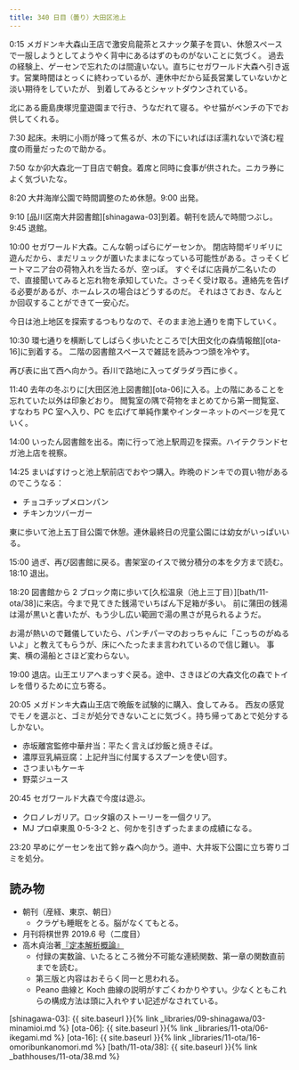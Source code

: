 ```yaml
---
title: 340 日目（曇り）大田区池上
---
```


0:15 メガドンキ大森山王店で激安烏龍茶とスナック菓子を買い、休憩スペースで一服しようとしてようやく背中にあるはずのものがないことに気づく。
過去の経験上、ゲーセンで忘れたのは間違いない。直ちにセガワールド大森へ引き返す。営業時間はとっくに終わっているが、連休中だから延長営業していないかと淡い期待をしていたが、
到着してみるとシャットダウンされている。

北にある鹿島庚塚児童遊園まで行き、うなだれて寝る。やせ猫がベンチの下でお供してくれる。

7:30 起床。未明に小雨が降って焦るが、木の下にいればほぼ濡れないで済む程度の雨量だったので助かる。

7:50 なか卯大森北一丁目店で朝食。着席と同時に食事が供された。ニカラ券によく気づいたな。

8:20 大井海岸公園で時間調整のため休憩。9:00 出発。

9:10 [品川区南大井図書館][shinagawa-03]到着。朝刊を読んで時間つぶし。9:45 退館。

10:00 セガワールド大森。こんな朝っぱらにゲーセンか。
閉店時間ギリギリに遊んだから、まだリュックが置いたままになっている可能性がある。さっそくビートマニア台の荷物入れを当たるが、空っぽ。
すぐそばに店員が二名いたので、直接聞いてみると忘れ物を承知していた。さっそく受け取る。連絡先を告げる必要があるが、ホームレスの場合はどうするのだ。
それはさておき、なんとか回収することができて一安心だ。

今日は池上地区を探索するつもりなので、そのまま池上通りを南下していく。

10:30 環七通りを横断してしばらく歩いたところで[大田文化の森情報館][ota-16]に到着する。
二階の図書館スペースで雑誌を読みつつ頭を冷やす。

再び表に出て西へ向かう。呑川で路地に入ってダラダラ西に歩く。

11:40 去年の冬ぶりに[大田区池上図書館][ota-06]に入る。上の階にあることを忘れていた以外は印象どおり。
閲覧室の隅で荷物をまとめてから第一閲覧室、すなわち PC 室へ入り、PC を広げて単純作業やインターネットのページを見ていく。

14:00 いったん図書館を出る。南に行って池上駅周辺を探索。ハイテクランドセガ池上店を視察。

14:25 まいばすけっと池上駅前店でおやつ購入。昨晩のドンキでの買い物があるのでこうなる：

* チョコチップメロンパン
* チキンカツバーガー

東に歩いて池上五丁目公園で休憩。連休最終日の児童公園には幼女がいっぱいいる。

15:00 過ぎ、再び図書館に戻る。書架室のイスで微分積分の本を夕方まで読む。18:10 退出。

18:20 図書館から 2 ブロック南に歩いて[久松温泉（池上三丁目）][bath/11-ota/38]に来店。今まで見てきた銭湯でいちばん下足箱が多い。
前に蒲田の銭湯は湯が黒いと書いたが、もう少し広い範囲で湯の黒さが見られるようだ。

お湯が熱いので難儀していたら、パンチパーマのおっちゃんに「こっちのがぬるいよ」と教えてもらうが、床にへたったまま言われているので信じ難い。
事実、横の湯船とさほど変わらない。

19:00 退店。山王エリアへまっすぐ戻る。途中、さきほどの大森文化の森でトイレを借りるために立ち寄る。

20:05 メガドンキ大森山王店で晩飯を試験的に購入、食してみる。
西友の感覚でモノを選ぶと、ゴミが処分できないことに気づく。持ち帰ってあとで処分するしかない。

* 赤坂離宮監修中華弁当：平たく言えば炒飯と焼きそば。
* 濃厚豆乳絹豆腐：上記弁当に付属するスプーンを使い回す。
* さつまいもケーキ
* 野菜ジュース

20:45 セガワールド大森で今度は遊ぶ。

* クロノレガリア。ロッタ嬢のストーリーを一個クリア。
* MJ プロ卓東風 0-5-3-2 と、何かを引きずったままの成績になる。

23:20 早めにゲーセンを出て鈴ヶ森へ向かう。道中、大井坂下公園に立ち寄りゴミを処分。

## 読み物

* 朝刊（産経、東京、朝日）
  * クラゲも睡眠をとる。脳がなくてもとる。
* 月刊将棋世界 2019.6 号（二度目）
* 高木貞治著[『定本解析概論』](https://www.iwanami.co.jp/book/b265489.html)
  * 付録の実数論、いたるところ微分不可能な連続関数、第一章の関数直前までを読む。
  * 第三版と内容はおそらく同一と思われる。
  * Peano 曲線と Koch 曲線の説明がすごくわかりやすい。少なくともこれらの構成方法は頭に入れやすい記述がなされている。

[shinagawa-03]: {{ site.baseurl }}{% link _libraries/09-shinagawa/03-minamioi.md %}
[ota-06]: {{ site.baseurl }}{% link _libraries/11-ota/06-ikegami.md %}
[ota-16]: {{ site.baseurl }}{% link _libraries/11-ota/16-omoribunkanomori.md %}
[bath/11-ota/38]: {{ site.baseurl }}{% link _bathhouses/11-ota/38.md %}
